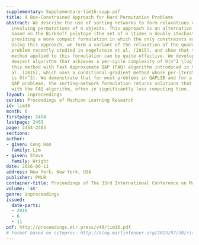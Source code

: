 ```yaml
---
supplementary: Supplementary:lim16-supp.pdf
title: A Box-Constrained Approach for Hard Permutation Problems
abstract: We describe the use of sorting networks to form relaxations of problems
  involving permutations of n objects. This approach is an alternative to relaxations
  based on the Birkhoff polytope (the set of n \times n doubly stochastic matrices),
  providing a more compact formulation in which the only constraints are box constraints.
  Using this approach, we form a variant of the relaxation of the quadratic assignment
  problem recently studied in Vogelstein et al. (2015), and show that the continuation
  method applied to this formulation can be quite effective. We develop a coordinate
  descent algorithm that achieves a per-cycle complexity of O(n^2 \log^2 n). We compare
  this method with Fast Approximate QAP (FAQ) algorithm introduced in Vogelstein et
  al. (2015), which uses a conditional-gradient method whose per-iteration complexity
  is O(n^3). We demonstrate that for most problems in QAPLIB and for a class of synthetic
  QAP problems, the sorting-network formulation returns solutions that are competitive
  with the FAQ algorithm, often in significantly less computing time.
layout: inproceedings
series: Proceedings of Machine Learning Research
id: lim16
month: 0
firstpage: 2454
lastpage: 2463
page: 2454-2463
sections: 
author:
- given: Cong Han
  family: Lim
- given: Steve
  family: Wright
date: 2016-06-11
address: New York, New York, USA
publisher: PMLR
container-title: Proceedings of The 33rd International Conference on Machine Learning
volume: '48'
genre: inproceedings
issued:
  date-parts:
  - 2016
  - 6
  - 11
pdf: http://proceedings.mlr.press/v48/lim16.pdf
# Format based on citeproc: http://blog.martinfenner.org/2013/07/30/citeproc-yaml-for-bibliographies/
---
```

